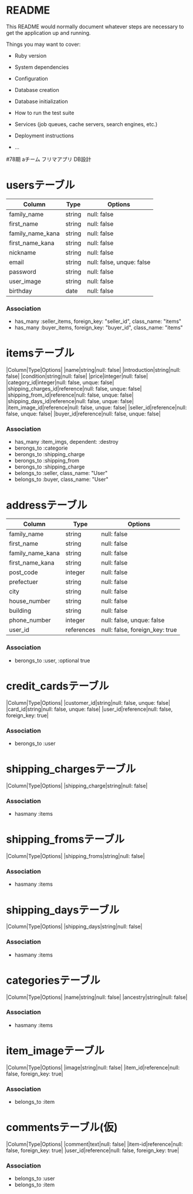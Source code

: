 # README

This README would normally document whatever steps are necessary to get the
application up and running.

Things you may want to cover:

* Ruby version

* System dependencies

* Configuration

* Database creation

* Database initialization

* How to run the test suite

* Services (job queues, cache servers, search engines, etc.)

* Deployment instructions

* ...

#78期 aチーム フリマアプリ DB設計
# usersテーブル
|Column|Type|Options|
|------|----|-------|
|family_name|string|null: false|
|first_name|string|null: false|
|family_name_kana|string|null: false|
|first_name_kana|string|null: false|
|nickname|string|null: false|
|email|string|null: false, unque: false|
|password|string|null: false|
|user_image|string|null: false|
|birthday|date|null: false|
### Association
- has_many :seller_items, foreign_key: "seller_id", class_name: "items"
- has_many :buyer_items, foreign_key: "buyer_id", class_name: "items"


# itemsテーブル
|Column|Type|Options|
|name|string|null: false|
|introduction|string|null: false|
|condition|string|null: false|
|price|integer|null: false|
|category_id|integer|null: false, unque: false|
|shipping_charges_id|reference|null: false, unque: false|
|shipping_from_id|reference|null: false, unque: false|
|shipping_days_id|reference|null: false, unque: false|
|item_image_id|reference|null: false, unque: false|
|seller_id|reference|null: false, unque: false|
|buyer_id|reference|null: false, unque: false|
### Association
- has_many :item_imgs, dependent: :destroy
- berongs_to :categorie
- berongs_to :shipping_charge
- berongs_to :shipping_from
- berongs_to :shipping_charge
- belongs_to :seller, class_name: "User"
- belongs_to :buyer, class_name: "User"

# addressテーブル
|Column|Type|Options|
|------|----|-------|
|family_name|string|null: false|
|first_name|string|null: false|
|family_name_kana|string|null: false|
|first_name_kana|string|null: false|
|post_code|integer|null: false|
|prefectuer|string|null: false|
|city|string|null: false|
|house_number|string|null: false|
|building|string|null: false|
|phone_number|integer|null: false, unque: false|
|user_id|references|null: false, foreign_key: true|
### Association
- berongs_to :user, :optional	true

# credit_cardsテーブル
|Column|Type|Options|
|customer_id|string|null: false, unque: false|
|card_id|string|null: false, unque: false|
|user_id|reference|null: false, foreign_key: true|
### Association
- berongs_to :user

# shipping_chargesテーブル
|Column|Type|Options|
|shipping_charge|string|null: false|
### Association
- hasmany :items

# shipping_fromsテーブル
|Column|Type|Options|
|shipping_froms|string|null: false|
### Association
- hasmany :items

# shipping_daysテーブル
|Column|Type|Options|
|shipping_days|string|null: false|
### Association
- hasmany :items

# categoriesテーブル
|Column|Type|Options|
|name|string|null: false|
|ancestry|string|null: false|
### Association
- hasmany :items

# item_imageテーブル
|Column|Type|Options|
|image|string|null: false|
|item_id|reference|null: false, foreign_key: true|
### Association
- belongs_to :item

# commentsテーブル(仮)
|Column|Type|Options|
|comment|text|null: false|
|item-id|reference|null: false, foreign_key: true|
|user_id|reference|null: false, foreign_key: true|
### Association
- belongs_to :user
- belongs_to :item